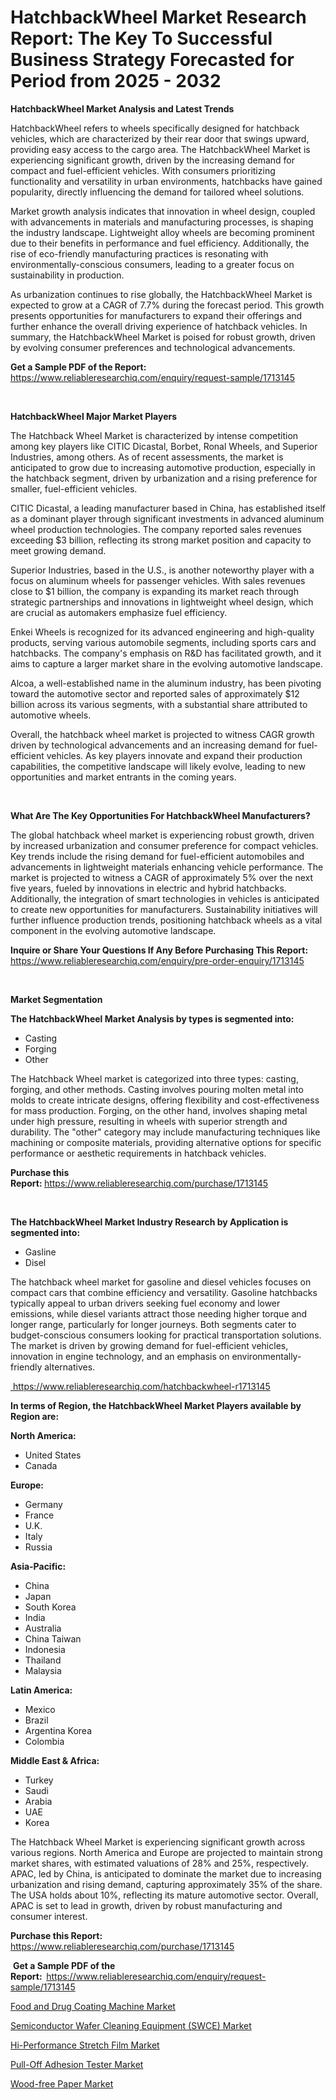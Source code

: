 <p><h1>HatchbackWheel Market Research Report: The Key To Successful Business Strategy Forecasted for Period from 2025 - 2032</h1></p><p><strong>HatchbackWheel Market Analysis and Latest Trends</strong></p>
<p><p>HatchbackWheel refers to wheels specifically designed for hatchback vehicles, which are characterized by their rear door that swings upward, providing easy access to the cargo area. The HatchbackWheel Market is experiencing significant growth, driven by the increasing demand for compact and fuel-efficient vehicles. With consumers prioritizing functionality and versatility in urban environments, hatchbacks have gained popularity, directly influencing the demand for tailored wheel solutions.</p><p>Market growth analysis indicates that innovation in wheel design, coupled with advancements in materials and manufacturing processes, is shaping the industry landscape. Lightweight alloy wheels are becoming prominent due to their benefits in performance and fuel efficiency. Additionally, the rise of eco-friendly manufacturing practices is resonating with environmentally-conscious consumers, leading to a greater focus on sustainability in production.</p><p>As urbanization continues to rise globally, the HatchbackWheel Market is expected to grow at a CAGR of 7.7% during the forecast period. This growth presents opportunities for manufacturers to expand their offerings and further enhance the overall driving experience of hatchback vehicles. In summary, the HatchbackWheel Market is poised for robust growth, driven by evolving consumer preferences and technological advancements.</p></p>
<p><strong>Get a Sample PDF of the Report:&nbsp;</strong> <a href="https://www.reliableresearchiq.com/enquiry/request-sample/1713145?utm_campaign=1159&utm_medium=2&utm_source=Github&utm_content=ia&utm_term=11012025&utm_id=hatchbackwheel">https://www.reliableresearchiq.com/enquiry/request-sample/1713145</a></p>
<p>&nbsp;</p>
<p><strong>HatchbackWheel Major Market Players</strong></p>
<p><p>The Hatchback Wheel Market is characterized by intense competition among key players like CITIC Dicastal, Borbet, Ronal Wheels, and Superior Industries, among others. As of recent assessments, the market is anticipated to grow due to increasing automotive production, especially in the hatchback segment, driven by urbanization and a rising preference for smaller, fuel-efficient vehicles.</p><p>CITIC Dicastal, a leading manufacturer based in China, has established itself as a dominant player through significant investments in advanced aluminum wheel production technologies. The company reported sales revenues exceeding $3 billion, reflecting its strong market position and capacity to meet growing demand.</p><p>Superior Industries, based in the U.S., is another noteworthy player with a focus on aluminum wheels for passenger vehicles. With sales revenues close to $1 billion, the company is expanding its market reach through strategic partnerships and innovations in lightweight wheel design, which are crucial as automakers emphasize fuel efficiency.</p><p>Enkei Wheels is recognized for its advanced engineering and high-quality products, serving various automobile segments, including sports cars and hatchbacks. The company's emphasis on R&D has facilitated growth, and it aims to capture a larger market share in the evolving automotive landscape.</p><p>Alcoa, a well-established name in the aluminum industry, has been pivoting toward the automotive sector and reported sales of approximately $12 billion across its various segments, with a substantial share attributed to automotive wheels.</p><p>Overall, the hatchback wheel market is projected to witness CAGR growth driven by technological advancements and an increasing demand for fuel-efficient vehicles. As key players innovate and expand their production capabilities, the competitive landscape will likely evolve, leading to new opportunities and market entrants in the coming years.</p></p>
<p>&nbsp;</p>
<p><strong>What Are The Key Opportunities For HatchbackWheel Manufacturers?</strong></p>
<p><p>The global hatchback wheel market is experiencing robust growth, driven by increased urbanization and consumer preference for compact vehicles. Key trends include the rising demand for fuel-efficient automobiles and advancements in lightweight materials enhancing vehicle performance. The market is projected to witness a CAGR of approximately 5% over the next five years, fueled by innovations in electric and hybrid hatchbacks. Additionally, the integration of smart technologies in vehicles is anticipated to create new opportunities for manufacturers. Sustainability initiatives will further influence production trends, positioning hatchback wheels as a vital component in the evolving automotive landscape.</p></p>
<p><strong>Inquire or Share Your Questions If Any Before Purchasing This Report:</strong> <a href="https://www.reliableresearchiq.com/enquiry/pre-order-enquiry/1713145?utm_campaign=1159&utm_medium=2&utm_source=Github&utm_content=ia&utm_term=11012025&utm_id=hatchbackwheel">https://www.reliableresearchiq.com/enquiry/pre-order-enquiry/1713145</a></p>
<p>&nbsp;</p>
<p><strong>Market Segmentation</strong></p>
<p><strong>The HatchbackWheel Market Analysis by types is segmented into:</strong></p>
<p><ul><li>Casting</li><li>Forging</li><li>Other</li></ul></p>
<p><p>The Hatchback Wheel market is categorized into three types: casting, forging, and other methods. Casting involves pouring molten metal into molds to create intricate designs, offering flexibility and cost-effectiveness for mass production. Forging, on the other hand, involves shaping metal under high pressure, resulting in wheels with superior strength and durability. The "other" category may include manufacturing techniques like machining or composite materials, providing alternative options for specific performance or aesthetic requirements in hatchback vehicles.</p></p>
<p><strong>Purchase this Report:&nbsp;</strong><a href="https://www.reliableresearchiq.com/purchase/1713145?utm_campaign=1159&utm_medium=2&utm_source=Github&utm_content=ia&utm_term=11012025&utm_id=hatchbackwheel">https://www.reliableresearchiq.com/purchase/1713145</a></p>
<p>&nbsp;</p>
<p><strong>The HatchbackWheel Market Industry Research by Application is segmented into:</strong></p>
<p><ul><li>Gasline</li><li>Disel</li></ul></p>
<p><p>The hatchback wheel market for gasoline and diesel vehicles focuses on compact cars that combine efficiency and versatility. Gasoline hatchbacks typically appeal to urban drivers seeking fuel economy and lower emissions, while diesel variants attract those needing higher torque and longer range, particularly for longer journeys. Both segments cater to budget-conscious consumers looking for practical transportation solutions. The market is driven by growing demand for fuel-efficient vehicles, innovation in engine technology, and an emphasis on environmentally-friendly alternatives.</p></p>
<p><a href="https://www.reliableresearchiq.com/hatchbackwheel-r1713145?utm_campaign=1159&utm_medium=2&utm_source=Github&utm_content=ia&utm_term=11012025&utm_id=hatchbackwheel">&nbsp;https://www.reliableresearchiq.com/hatchbackwheel-r1713145</a></p>
<p><strong>In terms of Region, the HatchbackWheel Market Players available by Region are:</strong></p>
<p>
    <p> <strong> North America: </strong>
        <ul>
            <li>United States</li>
            <li>Canada</li>
        </ul>
        </p> 
    <p> <strong> Europe: </strong>
        <ul>
            <li>Germany</li>
            <li>France</li>
            <li>U.K.</li>
            <li>Italy</li>
            <li>Russia</li>
        </ul>
        </p> 
    <p> <strong> Asia-Pacific: </strong>
        <ul>
            <li>China</li>
            <li>Japan</li>
            <li>South Korea</li>
            <li>India</li>
            <li>Australia</li>
            <li>China Taiwan</li>
            <li>Indonesia</li>
            <li>Thailand</li>
            <li>Malaysia</li>
        </ul>
        </p> 
    <p> <strong> Latin America: </strong>
        <ul>
            <li>Mexico</li>
            <li>Brazil</li>
            <li>Argentina Korea</li>
            <li>Colombia</li>
        </ul>
        </p> 
    <p> <strong> Middle East & Africa: </strong>
        <ul>
            <li>Turkey</li>
            <li>Saudi</li>
            <li>Arabia</li>
            <li>UAE</li>
            <li>Korea</li>
        </ul>
    </p>
    </p>
<p><p>The Hatchback Wheel Market is experiencing significant growth across various regions. North America and Europe are projected to maintain strong market shares, with estimated valuations of 28% and 25%, respectively. APAC, led by China, is anticipated to dominate the market due to increasing urbanization and rising demand, capturing approximately 35% of the share. The USA holds about 10%, reflecting its mature automotive sector. Overall, APAC is set to lead in growth, driven by robust manufacturing and consumer interest.</p></p>
<p><strong>Purchase this Report: </strong><a href="https://www.reliableresearchiq.com/purchase/1713145?utm_campaign=1159&utm_medium=2&utm_source=Github&utm_content=ia&utm_term=11012025&utm_id=hatchbackwheel">https://www.reliableresearchiq.com/purchase/1713145</a></p>
<p>&nbsp;<strong>Get a Sample PDF of the Report:&nbsp;&nbsp;</strong><a href="https://www.reliableresearchiq.com/enquiry/request-sample/1713145?utm_campaign=1159&utm_medium=2&utm_source=Github&utm_content=ia&utm_term=11012025&utm_id=hatchbackwheel">https://www.reliableresearchiq.com/enquiry/request-sample/1713145</a></p>
<p><strong></strong></p>
<p><p><a href="https://www.linkedin.com/pulse/global-overview-food-drug-coating-machine-market-revenue-share-dr0wf?utm_campaign=1159&utm_medium=2&utm_source=Github&utm_content=ia&utm_term=11012025&utm_id=hatchbackwheel">Food and Drug Coating Machine Market</a></p><p><a href="https://www.linkedin.com/pulse/semiconductor-wafer-cleaning-equipment-swce-market-update-growth-3flbf?utm_campaign=1159&utm_medium=2&utm_source=Github&utm_content=ia&utm_term=11012025&utm_id=hatchbackwheel">Semiconductor Wafer Cleaning Equipment (SWCE) Market</a></p><p><a href="https://www.linkedin.com/pulse/projected-market-expansion-hi-performance-stretch-film-129-cagr-jlaif?utm_campaign=1159&utm_medium=2&utm_source=Github&utm_content=ia&utm_term=11012025&utm_id=hatchbackwheel">Hi-Performance Stretch Film Market</a></p><p><a href="https://www.linkedin.com/pulse/global-pull-off-adhesion-tester-market-research-2025-2032-technology-brvxf?utm_campaign=1159&utm_medium=2&utm_source=Github&utm_content=ia&utm_term=11012025&utm_id=hatchbackwheel">Pull-Off Adhesion Tester Market</a></p><p><a href="https://www.linkedin.com/pulse/global-wood-free-paper-market-size-2025-2032-technology-application-pylef?utm_campaign=1159&utm_medium=2&utm_source=Github&utm_content=ia&utm_term=11012025&utm_id=hatchbackwheel">Wood-free Paper Market</a></p></p>